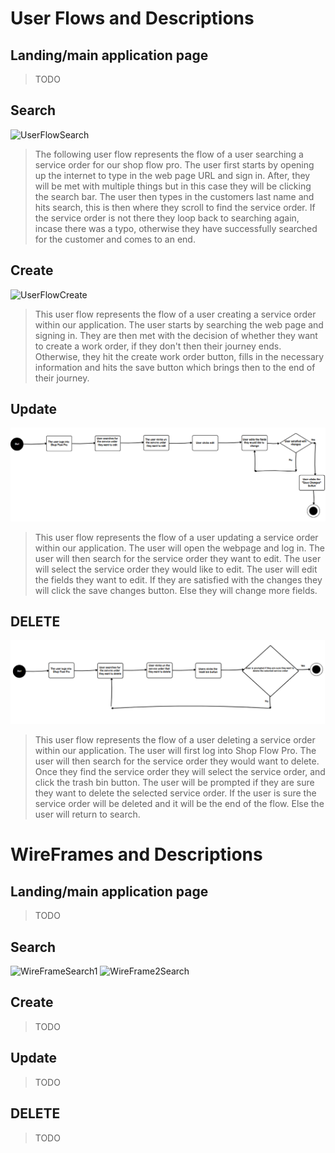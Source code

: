 # User Flows and Descriptions

## Landing/main application page
> TODO

## Search
![UserFlowSearch](https://github.com/user-attachments/assets/be678810-7546-4be5-af77-ae3f83c6d69a)
> The following user flow represents the flow of a user searching a service order for our shop flow pro. The user first starts by opening up the internet to type in the web page URL and sign in. After, they will be met with multiple things but in this case they will be clicking the search bar. The user then types in the customers last name and hits search, this is then where they scroll to find the service order. If the service order is not there they loop back to searching again, incase there was a typo, otherwise they have successfully searched for the customer and comes to an end.

## Create
![UserFlowCreate](https://github.com/user-attachments/assets/cba3dd90-a03e-469e-af7f-bdd0f38508cd)
> This user flow represents the flow of a user creating a service order within our application. The user starts by searching the web page and signing in. They are then met with the decision of whether they want to create a work order, if they don't then their journey ends. Otherwise, they hit the create work order button, fills in the necessary information and hits the save button which brings then to the end of their journey.

## Update
![UserFlowUpdate](UIUX/UIUXImages/GroupCreate.png)
> This user flow represents the flow of a user updating a service order within our application. The user will open the webpage and log in. The user will then search for the service order they want to edit. The user will select the service order they would like to edit. The user will edit the fields they want to edit. If they are satisfied with the changes they will click the save changes button. Else they will change more fields.

## DELETE
![UserFlowDelete](UIUX\UIUXImages\GroupDelete.png)
> This user flow represents the flow of a user deleting a service order within our application. The user will first log into Shop Flow Pro. The user will then search for the service order they would want to delete. Once they find the service order they will select the service order, and click the trash bin button. The user will be prompted if they are sure they want to delete the selected service order. If the user is sure the service order will be deleted and it will be the end of the flow. Else the user will return to search.


# WireFrames and Descriptions

## Landing/main application page
> TODO

## Search
![WireFrameSearch1](https://github.com/user-attachments/assets/b356d412-75e5-4857-9c5b-86a2b697232c)
![WireFrame2Search](https://github.com/user-attachments/assets/6ac8b227-7a4f-4ad6-a0f4-b97b72b656b6)



## Create
> TODO

## Update
> TODO

## DELETE
> TODO   
